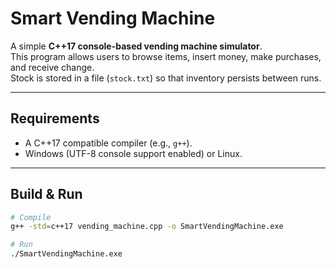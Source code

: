 # Smart Vending Machine

A simple **C++17 console-based vending machine simulator**.  
This program allows users to browse items, insert money, make purchases, and receive change.  
Stock is stored in a file (`stock.txt`) so that inventory persists between runs.

---

## Requirements
- A C++17 compatible compiler (e.g., `g++`).
- Windows (UTF-8 console support enabled) or Linux.

---

## Build & Run
```bash
# Compile
g++ -std=c++17 vending_machine.cpp -o SmartVendingMachine.exe

# Run
./SmartVendingMachine.exe

